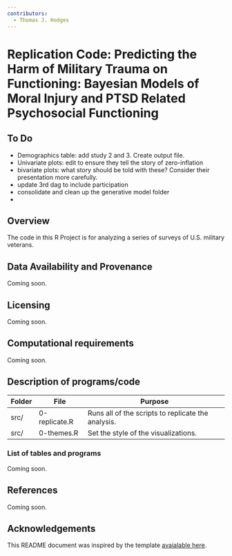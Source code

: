 ```yaml
---
contributors:
  - Thomas J. Hodges
---
```


# Replication Code: Predicting the Harm of Military Trauma on Functioning: Bayesian Models of Moral Injury and PTSD Related Psychosocial Functioning


## To Do
- Demographics table: add study 2 and 3. Create output file.
- Univariate plots: edit to ensure they tell the story of zero-inflation
- bivariate plots: what story should be told with these? Consider their presentation more carefully.
- update 3rd dag to include participation
- consolidate and clean up the generative model folder
- 



## Overview

The code in this R Project is for analyzing a series of surveys of U.S. military veterans. 


## Data Availability and Provenance
Coming soon. 

## Licensing
Coming soon. 

## Computational requirements
Coming soon. 

## Description of programs/code

| Folder                                | File                              | Purpose                                                                   |
|---------------------------------------|-----------------------------------|---------------------------------------------------------------------------|
| src/                                  | 0-replicate.R                     | Runs all of the scripts to replicate the analysis.                        |
| src/                                  | 0-themes.R                        | Set the style of the visualizations.                                      |


### List of tables and programs
Coming soon. 

## References
Coming soon. 

## Acknowledgements

This README document was inspired by the template  [avaialable here](https://github.com/social-science-data-editors/template_README/blob/master/template-README.md).
